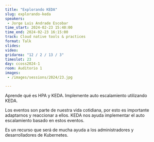```yaml
---
title: "Explorando KEDA"
slug: explorando-keda
speakers:
 - Jorge Luis Andrade Escobar
time_start: 2024-02-23 15:40:00
time_end: 2024-02-23 16:15:00
track: Cloud native tools & practices
format: Talk
slides: 
video: 
gridarea: "12 / 2 / 13 / 3"
timeslot: 23
day: ccoss2024-1
room: Auditorio 1
images: 
 - /images/sessions/2024/23.jpg

---
```


Aprende qué es HPA y KEDA. Implemente auto escalamiento utilizando KEDA. 
 
Los eventos son parte de nuestra vida cotidiana, por esto es importante adaptarnos y reaccionar a ellos. KEDA nos ayuda implementar el auto escalamiento basado en estos eventos. 
 
Es un recurso que será de mucha ayuda a los administradores y desarrolladores de Kubernetes.